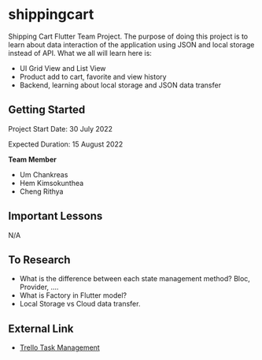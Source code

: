 # shippingcart

Shipping Cart Flutter Team Project. The purpose of doing this project is to learn about data interaction of the application using JSON and local storage instead of API.
What we all will learn here is:
- UI Grid View and List View
- Product add to cart, favorite and view history
- Backend, learning about local storage and JSON data transfer

## Getting Started

Project Start Date: 30 July 2022

Expected Duration: 15 August 2022

**Team Member**
- Um Chankreas
- Hem Kimsokunthea
- Cheng Rithya

## Important Lessons

N/A

## To Research

- What is the difference between each state management method? Bloc, Provider, ....
- What is Factory in Flutter model?
- Local Storage vs Cloud data transfer.

## External Link

- [Trello Task Management](https://trello.com/b/Af0kaI1e/shippingcart)
